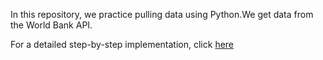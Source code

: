 In this repository, we practice pulling data using Python.We get data from the World Bank API.

For a detailed step-by-step implementation, click [here](https://mycodepocket.com/data-analysis-using-a-public-api)
